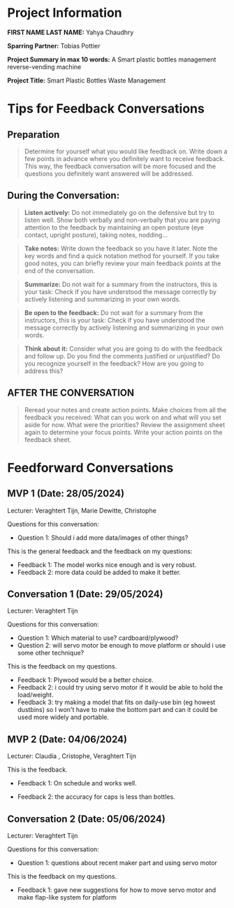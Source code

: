 # Project Information

**FIRST NAME LAST NAME:** Yahya Chaudhry

**Sparring Partner:** Tobias Pottier

**Project Summary in max 10 words:** A Smart plastic bottles management reverse-vending machine

**Project Title:** Smart Plastic Bottles Waste Management

# Tips for Feedback Conversations

## Preparation

> Determine for yourself what you would like feedback on. Write down a few points in advance where you definitely want to receive feedback. This way, the feedback conversation will be more focused and the questions you definitely want answered will be addressed.

## During the Conversation:

> **Listen actively:** Do not immediately go on the defensive but try to listen well. Show both verbally and non-verbally that you are paying attention to the feedback by maintaining an open posture (eye contact, upright posture), taking notes, nodding...

> **Take notes:** Write down the feedback so you have it later. Note the key words and find a quick notation method for yourself. If you take good notes, you can briefly review your main feedback points at the end of the conversation.

> **Summarize:** Do not wait for a summary from the instructors, this is your task: Check if you have understood the message correctly by actively listening and summarizing in your own words.

> **Be open to the feedback:** Do not wait for a summary from the instructors, this is your task: Check if you have understood the message correctly by actively listening and summarizing in your own words.

> **Think about it:** Consider what you are going to do with the feedback and follow up. Do you find the comments justified or unjustified? Do you recognize yourself in the feedback? How are you going to address this?

## AFTER THE CONVERSATION

> Reread your notes and create action points. Make choices from all the feedback you received: What can you work on and what will you set aside for now. What were the priorities? Review the assignment sheet again to determine your focus points. Write your action points on the feedback sheet.

# Feedforward Conversations

## MVP 1 (Date: 28/05/2024)

Lecturer: Veraghtert Tijn, Marie Dewitte, Christophe

Questions for this conversation:

- Question 1: Should i add more data/images of other things? 

This is the general feedback and the feedback on my questions:

- Feedback 1: The model works nice enough and is very robust.
- Feedback 2: more data could be added to make it better. 

## Conversation 1 (Date: 29/05/2024)

Lecturer: Veraghtert Tijn

Questions for this conversation:

- Question 1: Which material to use? cardboard/plywood?
- Question 2: will servo motor be enough to move platform or should i use some other technique?

This is the feedback on my questions.

- Feedback 1: Plywood would be a better choice.
- Feedback 2: i could try using servo motor if it would be able to hold the load/weight.
- Feedback 3: try making a model that fits on daily-use bin (eg howest dustbins) so
  I won't have to make the bottom part and can it could be used more widely and portable. 

## MVP 2 (Date: 04/06/2024)

Lecturer: Claudia , Cristophe, Veraghtert Tijn 

This is the feedback.

- Feedback 1: On schedule and works well. 

- Feedback 2: the accuracy for caps is less than bottles.

## Conversation 2 (Date: 05/06/2024)

Lecturer: Veraghtert Tijn

Questions for this conversation:

- Question 1: questions about recent maker part and using servo motor

This is the feedback on my questions.

- Feedback 1: gave new suggestions for how to move servo motor and make flap-like system for platform
